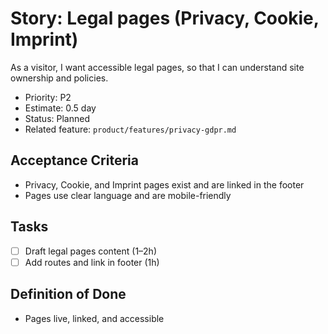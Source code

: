 # Story: Legal pages (Privacy, Cookie, Imprint)

As a visitor, I want accessible legal pages, so that I can understand site ownership and policies.

- Priority: P2
- Estimate: 0.5 day
- Status: Planned
- Related feature: `product/features/privacy-gdpr.md`

## Acceptance Criteria

- Privacy, Cookie, and Imprint pages exist and are linked in the footer
- Pages use clear language and are mobile-friendly

## Tasks

- [ ] Draft legal pages content (1–2h)
- [ ] Add routes and link in footer (1h)

## Definition of Done

- Pages live, linked, and accessible
